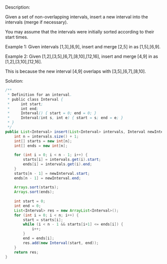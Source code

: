 Description:

Given a set of non-overlapping intervals, insert a new interval into the intervals (merge if necessary).

You may assume that the intervals were initially sorted according to their start times.

Example 1:
Given intervals [1,3],[6,9], insert and merge [2,5] in as [1,5],[6,9].

Example 2:
Given [1,2],[3,5],[6,7],[8,10],[12,16], insert and merge [4,9] in as [1,2],[3,10],[12,16].

This is because the new interval [4,9] overlaps with [3,5],[6,7],[8,10].

Solution:


```java
/**
 * Definition for an interval.
 * public class Interval {
 *     int start;
 *     int end;
 *     Interval() { start = 0; end = 0; }
 *     Interval(int s, int e) { start = s; end = e; }
 * }
 */
public List<Interval> insert(List<Interval> intervals, Interval newInterval) {
    int n = intervals.size() + 1;
    int[] starts = new int[n];
    int[] ends = new int[n];
    
    for (int i = 0; i < n - 1; i++) {
        starts[i] = intervals.get(i).start;
        ends[i] = intervals.get(i).end;
    }
    starts[n - 1] = newInterval.start;
    ends[n - 1] = newInterval.end;
    
    Arrays.sort(starts);
    Arrays.sort(ends);
    
    int start = 0;
    int end = 0;
    List<Interval> res = new ArrayList<Interval>();
    for (int i = 0; i < n; i++) {
        start = starts[i];
        while (i < n - 1 && starts[i+1] <= ends[i]) {
            i++;
        }
        end = ends[i];
        res.add(new Interval(start, end));
    }
    return res;
} 
 ```